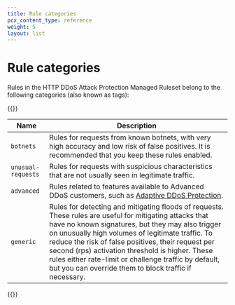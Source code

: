 ```yaml
---
title: Rule categories
pcx_content_type: reference
weight: 5
layout: list
---
```


# Rule categories

Rules in the HTTP DDoS Attack Protection Managed Ruleset belong to the following categories (also known as tags):

{{<table-wrap>}}

Name | Description
-----|------------
`botnets` | Rules for requests from known botnets, with very high accuracy and low risk of false positives. It is recommended that you keep these rules enabled.
`unusual-requests` | Rules for requests with suspicious characteristics that are not usually seen in legitimate traffic.
`advanced` | Rules related to features available to Advanced DDoS customers, such as [Adaptive DDoS Protection](/ddos-protection/managed-rulesets/adaptive-protection/).
`generic` | Rules for detecting and mitigating floods of requests. These rules are useful for mitigating attacks that have no known signatures, but they may also trigger on unusually high volumes of legitimate traffic. To reduce the risk of false positives, their request per second (rps) activation threshold is higher. These rules either rate-limit or challenge traffic by default, but you can override them to block traffic if necessary.

{{</table-wrap>}}